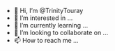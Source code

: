 - 👋 Hi, I’m @TrinityTouray
- 👀 I’m interested in ...
- 🌱 I’m currently learning ...
- 💞️ I’m looking to collaborate on ...
- 📫 How to reach me ...

<!---
TrinityTouray/TrinityTouray is a ✨ special ✨ repository because its `README.md` (this file) appears on your GitHub profile.
You can click the Preview link to take a look at your changes.
--->
